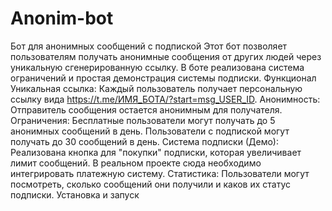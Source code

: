 # Anonim-bot
Бот для анонимных сообщений с подпиской
Этот бот позволяет пользователям получать анонимные сообщения от других людей через уникальную сгенерированную ссылку. В боте реализована система ограничений и простая демонстрация системы подписки.
Функционал
Уникальная ссылка: Каждый пользователь получает персональную ссылку вида https://t.me/ИМЯ_БОТА/?start=msg_USER_ID.
Анонимность: Отправитель сообщения остается анонимным для получателя.
Ограничения:
Бесплатные пользователи могут получать до 5 анонимных сообщений в день.
Пользователи с подпиской могут получать до 30 сообщений в день.
Система подписки (Демо): Реализована кнопка для "покупки" подписки, которая увеличивает лимит сообщений. В реальном проекте сюда необходимо интегрировать платежную систему.
Статистика: Пользователи могут посмотреть, сколько сообщений они получили и каков их статус подписки.
Установка и запуск
